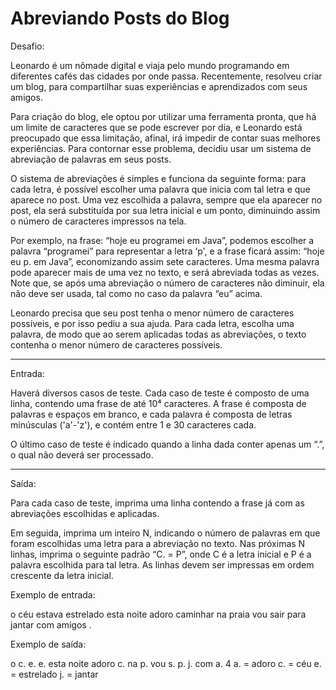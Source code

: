 
# Abreviando Posts do Blog

Desafio:

Leonardo é um nômade digital e viaja pelo mundo programando em diferentes cafés das
cidades por onde passa. Recentemente, resolveu criar um blog, para compartilhar suas
experiências e aprendizados com seus amigos.

Para criação do blog, ele optou por utilizar uma ferramenta pronta, que há um limite
de caracteres que se pode escrever por dia, e Leonardo está preocupado que essa limitação,
afinal, irá impedir de contar suas melhores experiências. Para contornar esse problema,
decidiu usar um sistema de abreviação de palavras em seus posts.

O sistema de abreviações é simples e funciona da seguinte forma: para cada letra, é possível
escolher uma palavra que inicia com tal letra e que aparece no post. Uma vez escolhida a palavra,
sempre que ela aparecer no post, ela será substituída por sua letra inicial e um ponto, diminuindo
assim o número de caracteres impressos na tela.

Por exemplo, na frase: “hoje eu programei em Java”, podemos escolher a palavra “programei”
para representar a letra ‘p', e a frase ficará assim: “hoje eu p. em Java”, economizando assim
sete caracteres. Uma mesma palavra pode aparecer mais de uma vez no texto, e será abreviada todas
as vezes. Note que, se após uma abreviação o número de caracteres não diminuir, ela não deve ser
usada, tal como no caso da palavra “eu” acima.

Leonardo precisa que seu post tenha o menor número de caracteres possíveis, e por isso pediu a
sua ajuda. Para cada letra, escolha uma palavra, de modo que ao serem aplicadas todas as abreviações,
o texto contenha o menor número de caracteres possíveis.

---

Entrada:

Haverá diversos casos de teste. Cada caso de teste é composto de uma linha, contendo uma frase de até
10⁴ caracteres. A frase é composta de palavras e espaços em branco, e cada palavra é composta de letras
minúsculas ('a'-'z'), e contém entre 1 e 30 caracteres cada.

O último caso de teste é indicado quando a linha dada conter apenas um “.”, o qual não deverá ser
processado.

---

Saída:

Para cada caso de teste, imprima uma linha contendo a frase já com as abreviações escolhidas e aplicadas.

Em seguida, imprima um inteiro N, indicando o número de palavras em que foram escolhidas uma letra para a
abreviação no texto. Nas próximas N linhas, imprima o seguinte padrão “C. = P”, onde C é a letra inicial e P
é a palavra escolhida para tal letra. As linhas devem ser impressas em ordem crescente da letra inicial.


Exemplo de entrada:

o céu estava estrelado esta noite
adoro caminhar na praia
vou sair para jantar com amigos
.

Exemplo de saída:

o c. e. e. esta noite
adoro c. na p.
vou s. p. j. com a.
4
a. = adoro
c. = céu
e. = estrelado
j. = jantar
